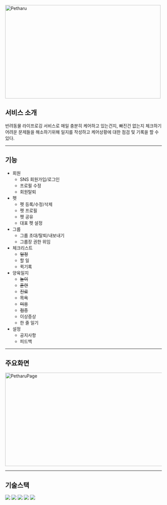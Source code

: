 <img src="https://ppoox.notion.site/image/https%3A%2F%2Fs3-us-west-2.amazonaws.com%2Fsecure.notion-static.com%2F21396ab6-6742-4692-b15b-742d5d918f1f%2FUntitled.png?table=block&id=2edd6cb8-88c4-4b94-8aed-bf91b4d8a120&spaceId=31b3247f-b2b4-4e9d-bf5f-5fac4b3cff90&width=2000&userId=&cache=v2" width="500px" height="300px" title="서비스명" alt="Petharu"></img>


## 서비스 소개
반려동물 라이프로깅 서비스로 매일 충분히 케어하고 있는건지, 빠진건 없는지 체크하기 어려운 
문제들을 해소하기위해 일지를 작성하고 케어상황에 대한 점검 및 기록을 할 수 있다.

---    

## 기능
* 회원
    * SNS 회원가입/로그인
    * 프로필 수정
    * 회원탈퇴
* 펫
    * 펫 등록/수정/삭제
    * 펫 프로필
    * 펫 공유
    * 대표 펫 설정
* 그룹
    * 그룹 초대/탈퇴/내보내기
    * 그룹장 권한 위임
* 체크리스트
    * ~~일정~~
    * 할 일
    * 퀵기록
* 양육일지
    * ~~놀이~~
    * ~~훈련~~
    * ~~진료~~
    * ~~목욕~~
    * ~~미용~~
    * ~~접종~~
    * 이상증상
    * 한 줄 일기
* 설정
    * 공지사항
    * 피드백

--- 

## 주요화면

<img src="https://s3.us-west-2.amazonaws.com/secure.notion-static.com/dca905e3-d219-427b-af59-5129025edb04/%E1%84%89%E1%85%B3%E1%84%8F%E1%85%B3%E1%84%85%E1%85%B5%E1%86%AB%E1%84%89%E1%85%A3%E1%86%BA_2022-10-29_%E1%84%8B%E1%85%A9%E1%84%92%E1%85%AE_3.38.29.png?X-Amz-Algorithm=AWS4-HMAC-SHA256&X-Amz-Content-Sha256=UNSIGNED-PAYLOAD&X-Amz-Credential=AKIAT73L2G45EIPT3X45%2F20221029%2Fus-west-2%2Fs3%2Faws4_request&X-Amz-Date=20221029T063920Z&X-Amz-Expires=86400&X-Amz-Signature=1585cfe4ebdf33c1617be5a831c6e9e8ce2be52fcbfa1d254d29f4415296525b&X-Amz-SignedHeaders=host&response-content-disposition=filename%3D%22%25E1%2584%2589%25E1%2585%25B3%25E1%2584%258F%25E1%2585%25B3%25E1%2584%2585%25E1%2585%25B5%25E1%2586%25AB%25E1%2584%2589%25E1%2585%25A3%25E1%2586%25BA%25202022-10-29%2520%25E1%2584%258B%25E1%2585%25A9%25E1%2584%2592%25E1%2585%25AE%25203.38.29.png%22&x-id=GetObject" width="550px" height="300px" title="주요화면" alt="PetharuPage"></img>

---

## 기술스택
<img src="https://img.shields.io/badge/vue3-4FC08D?style=for-the-badge&logo=Vue.js&logoColor=white">
<img src="https://img.shields.io/badge/jacascript-F7DF1E?style=for-the-badge&logo=JavaScript&logoColor=white">
<img src="https://img.shields.io/badge/typescript-3178C6?style=for-the-badge&logo=TypeScript&logoColor=white">
<img src="https://img.shields.io/badge/sass-CC6699?style=for-the-badge&logo=Sass&logoColor=white">
<img src="https://img.shields.io/badge/axios-5A29E4?style=for-the-badge&logo=Axios&logoColor=white">
